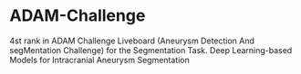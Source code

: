 # ADAM-Challenge
4st rank in ADAM Challenge Liveboard (Aneurysm Detection And segMentation Challenge) for the Segmentation Task.
Deep Learning-based Models for Intracranial Aneurysm Segmentation
